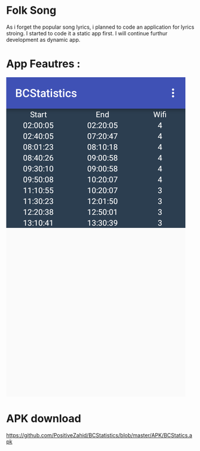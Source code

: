 # Folk Song 

As i forget the popular song lyrics, i planned to code an application for lyrics stroing. I started to code it a static app first. I will continue furthur development as dynamic app. 

# App Feautres :

![Folk Song](https://raw.githubusercontent.com/PositiveZahid/BCStatistics/master/APK/Screenshot.png?raw=true "Folk Song")

# APK download

https://github.com/PositiveZahid/BCStatistics/blob/master/APK/BCStatics.apk

 
